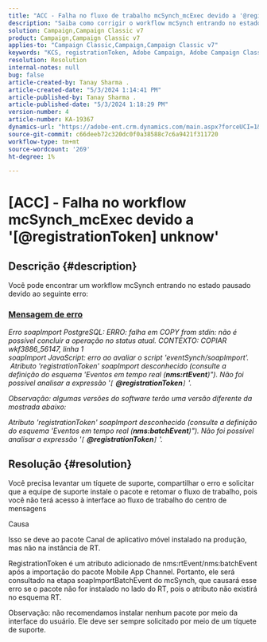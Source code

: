 ```yaml
---
title: "ACC - Falha no fluxo de trabalho mcSynch_mcExec devido a '@registrationToken unknow'"
description: "Saiba como corrigir o workflow mcSynch entrando no estado pausado devido a um erro na avaliação do script 'eventSynch/soapImport'."
solution: Campaign,Campaign Classic v7
product: Campaign,Campaign Classic v7
applies-to: "Campaign Classic,Campaign,Campaign Classic v7"
keywords: "KCS, registrationToken, Adobe Campaign, Adobe Campaign Classic, ACC, mcSynch_mcExec workflow fail, solução de problemas"
resolution: Resolution
internal-notes: null
bug: false
article-created-by: Tanay Sharma .
article-created-date: "5/3/2024 1:14:41 PM"
article-published-by: Tanay Sharma .
article-published-date: "5/3/2024 1:18:29 PM"
version-number: 4
article-number: KA-19367
dynamics-url: "https://adobe-ent.crm.dynamics.com/main.aspx?forceUCI=1&pagetype=entityrecord&etn=knowledgearticle&id=3ba19b17-4f09-ef11-9f8a-6045bd026dc7"
source-git-commit: c66deeb72c320dc0f0a38588c7c6a9421f311720
workflow-type: tm+mt
source-wordcount: '269'
ht-degree: 1%

---
```


# [ACC] - Falha no workflow mcSynch_mcExec devido a &#39;[@registrationToken] unknow&#39;

## Descrição {#description}


Você pode encontrar um workflow mcSynch entrando no estado pausado devido ao seguinte erro:



### <u>Mensagem de erro</u>

*Erro soapImport PostgreSQL: ERRO: falha em COPY from stdin: não é possível concluir a operação no status atual. CONTEXTO: COPIAR wkf3886_56147, linha 1
<br>soapImport JavaScript: erro ao avaliar o script &#39;eventSynch/soapImport&#39;.
<br> Atributo &#39;registrationToken&#39; soapImport desconhecido (consulte a definição do esquema &#39;Eventos em tempo real (<b>nms:rtEvent</b>)&quot;). Não foi possível analisar a expressão &#39;`[` <b>@registrationToken</b>`]` &#39;.*

*Observação: algumas versões do software terão uma versão diferente da mostrada abaixo:*

*Atributo &#39;registrationToken&#39; soapImport desconhecido (consulte a definição do esquema &#39;Eventos em tempo real (<b>nms:batchEvent</b>)&quot;). Não foi possível analisar a expressão &#39;`[` <b>@registrationToken</b>`]` &#39;.*


## Resolução {#resolution}


Você precisa levantar um tíquete de suporte, compartilhar o erro e solicitar que a equipe de suporte instale o pacote e retomar o fluxo de trabalho, pois você não terá acesso à interface ao fluxo de trabalho do centro de mensagens



Causa

Isso se deve ao pacote Canal de aplicativo móvel instalado na produção, mas não na instância de RT.

RegistrationToken é um atributo adicionado de nms:rtEvent/nms:batchEvent após a importação do pacote Mobile App Channel. Portanto, ele será consultado na etapa soapImportBatchEvent do mcSynch, que causará esse erro se o pacote não for instalado no lado do RT, pois o atributo não existirá no esquema RT.



Observação: não recomendamos instalar nenhum pacote por meio da interface do usuário. Ele deve ser sempre solicitado por meio de um tíquete de suporte.
